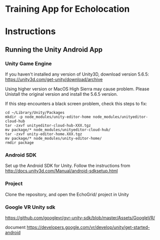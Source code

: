**Training App for Echolocation**
==============================

# Instructions
## Running the Unity Android App

### Unity Game Engine
If you haven't installed any version of Unity3D, download version 5.6.5:
https://unity3d.com/get-unity/download/archive

Using higher version or MacOS High Sierra may cause problem. Please Unistall the original version and install the 5.6.5 version.

If this step encounters a black screen problem, check this steps to fix:

```
cd ~/Library/Unity/Packages
mkdir -p node_modules/unity-editor-home node_modules/unityeditor-cloud-hub
tar -zxvf unityeditor-cloud-hub-XXX.tgz
mv package/* node_modules/unityeditor-cloud-hub/
tar -zxvf unity-editor-home.XXX.tgz
mv package/* node_modules/unity-editor-home/
rmdir package
```


### Android SDK
Set up the Android SDK for Unity. Follow the instructions from http://docs.unity3d.com/Manual/android-sdksetup.html

### Project
Clone the repository, and open the EchoGrid/ project in Unity

### Google VR Unity sdk
https://github.com/googlevr/gvr-unity-sdk/blob/master/Assets/GoogleVR/

document
https://developers.google.com/vr/develop/unity/get-started-android
